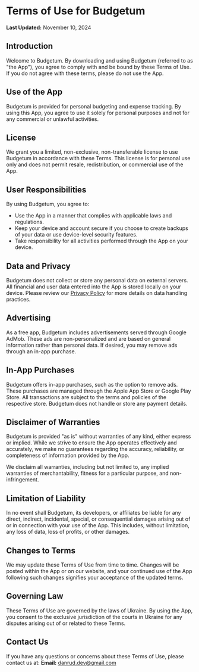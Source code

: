 # Terms of Use for Budgetum

**Last Updated:** November 10, 2024

## Introduction

Welcome to Budgetum. By downloading and using Budgetum (referred to as "the App"), you agree to comply with and be bound by these Terms of Use. If you do not agree with these terms, please do not use the App.

## Use of the App

Budgetum is provided for personal budgeting and expense tracking. By using this App, you agree to use it solely for personal purposes and not for any commercial or unlawful activities.

## License

We grant you a limited, non-exclusive, non-transferable license to use Budgetum in accordance with these Terms. This license is for personal use only and does not permit resale, redistribution, or commercial use of the App.

## User Responsibilities

By using Budgetum, you agree to:
- Use the App in a manner that complies with applicable laws and regulations.
- Keep your device and account secure if you choose to create backups of your data or use device-level security features.
- Take responsibility for all activities performed through the App on your device.

## Data and Privacy

Budgetum does not collect or store any personal data on external servers. All financial and user data entered into the App is stored locally on your device. Please review our [Privacy Policy](privacy-policy.md) for more details on data handling practices.

## Advertising

As a free app, Budgetum includes advertisements served through Google AdMob. These ads are non-personalized and are based on general information rather than personal data. If desired, you may remove ads through an in-app purchase.

## In-App Purchases

Budgetum offers in-app purchases, such as the option to remove ads. These purchases are managed through the Apple App Store or Google Play Store. All transactions are subject to the terms and policies of the respective store. Budgetum does not handle or store any payment details.

## Disclaimer of Warranties

Budgetum is provided "as is" without warranties of any kind, either express or implied. While we strive to ensure the App operates effectively and accurately, we make no guarantees regarding the accuracy, reliability, or completeness of information provided by the App.

We disclaim all warranties, including but not limited to, any implied warranties of merchantability, fitness for a particular purpose, and non-infringement.

## Limitation of Liability

In no event shall Budgetum, its developers, or affiliates be liable for any direct, indirect, incidental, special, or consequential damages arising out of or in connection with your use of the App. This includes, without limitation, any loss of data, loss of profits, or other damages.

## Changes to Terms

We may update these Terms of Use from time to time. Changes will be posted within the App or on our website, and your continued use of the App following such changes signifies your acceptance of the updated terms.

## Governing Law

These Terms of Use are governed by the laws of Ukraine. By using the App, you consent to the exclusive jurisdiction of the courts in Ukraine for any disputes arising out of or related to these Terms.

## Contact Us

If you have any questions or concerns about these Terms of Use, please contact us at:
**Email:** [danrud.dev@gmail.com](mailto:danrud.dev@gmail.com)
